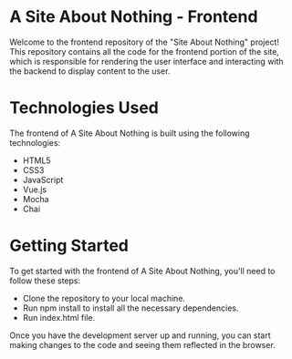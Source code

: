 # A Site About Nothing - Frontend</br>
Welcome to the frontend repository of the "Site About Nothing" project! This repository contains all the code for the frontend portion of the site, which is responsible for rendering the user interface and interacting with the backend to display content to the user.

# Technologies Used
The frontend of A Site About Nothing is built using the following technologies:

- HTML5
- CSS3
- JavaScript
- Vue.js 
- Mocha
- Chai

# Getting Started
To get started with the frontend of A Site About Nothing, you'll need to follow these steps:

- Clone the repository to your local machine.
- Run npm install to install all the necessary dependencies.
- Run index.html file.

Once you have the development server up and running, you can start making changes to the code and seeing them reflected in the browser.
